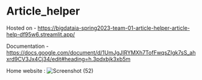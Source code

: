 # Article_helper

Hosted on - https://bigdataia-spring2023-team-01-article-helper-article-help-df95w6.streamlit.app/

Documentation - https://docs.google.com/document/d/1UmJgJIRYMXh7TofFwqsZIgk7sS_ahxrd9CV3Jx4Cj34/edit#heading=h.3pdxbjk3xb5m


Home website : 
![Screenshot (52)](https://user-images.githubusercontent.com/32273709/227668355-523ce738-713e-4b3b-9649-d84e7b6c98e2.png)

